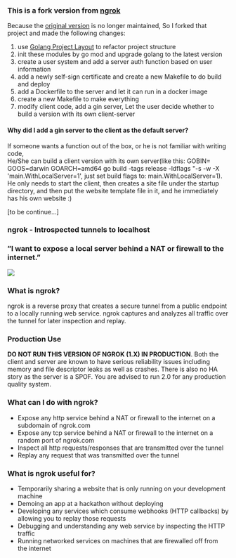 
### This is a fork version from [ngrok](https://github.com/inconshreveable/ngrok)     
Because the [original version](https://github.com/inconshreveable/ngrok) is no longer maintained, So I forked that project and made the following changes:    
1. use [Golang Project Layout](https://github.com/golang-standards/project-layout) to refactor project structure       
2. init these modules by go mod and upgrade golang to the latest version         
3. create a user system and add a server auth function based on user information             
4. add a newly self-sign certificate and create a new Makefile to do build and deploy               
5. add a Dockerfile to the server and let it can run in a docker image  
6. create a new Makefile to make everything            
6. modify client code, add a gin server, Let the user decide whether to build a version with its own client-server            

#### Why did I add a gin server to the client as the default server? 
If someone wants a function out of the box, or he is not familiar with writing code,     
He/She can build a client version with its own server(like this: GOBIN= GOOS=darwin GOARCH=amd64 go build -tags release -ldflags "-s -w -X 'main.WithLocalServer=1', just set build flags to: main.WithLocalServer=1).        
He only needs to start the client, then creates a site file under the startup directory, and then put the website template file in it, and he immediately has his own website :)       


[to be continue...]      

### ngrok - Introspected tunnels to localhost    
### ”I want to expose a local server behind a NAT or firewall to the internet.”
![](https://ngrok.com/static/img/overview.png)

### What is ngrok?
ngrok is a reverse proxy that creates a secure tunnel from a public endpoint to a locally running web service.
ngrok captures and analyzes all traffic over the tunnel for later inspection and replay.


### Production Use

**DO NOT RUN THIS VERSION OF NGROK (1.X) IN PRODUCTION**. Both the client and server are known to have serious reliability issues including memory and file descriptor leaks as well as crashes. There is also no HA story as the server is a SPOF. You are advised to run 2.0 for any production quality system. 

### What can I do with ngrok?
- Expose any http service behind a NAT or firewall to the internet on a subdomain of ngrok.com
- Expose any tcp service behind a NAT or firewall to the internet on a random port of ngrok.com
- Inspect all http requests/responses that are transmitted over the tunnel
- Replay any request that was transmitted over the tunnel


### What is ngrok useful for?
- Temporarily sharing a website that is only running on your development machine
- Demoing an app at a hackathon without deploying
- Developing any services which consume webhooks (HTTP callbacks) by allowing you to replay those requests
- Debugging and understanding any web service by inspecting the HTTP traffic
- Running networked services on machines that are firewalled off from the internet



